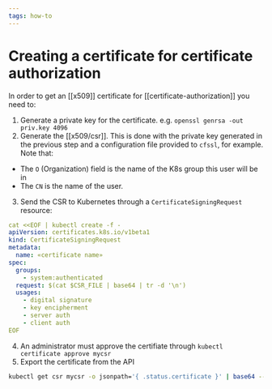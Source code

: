 ```yaml
---
tags: how-to
---
```


# Creating a certificate for certificate authorization
In order to get an [[x509]] certificate for [[certificate-authorization]] you need to:

1. Generate a private key for the certificate. e.g. `openssl genrsa -out priv.key 4096`
2. Generate the [[x509/csr]]. This is done with the private key generated in the previous step and a configuration file provided to `cfssl`, for example. Note that:
  * The `O` (Organization) field is the name of the K8s group this user will be in
  * The `CN` is the name of the user.
3. Send the CSR to Kubernetes through a `CertificateSigningRequest` resource:

```yaml
cat <<EOF | kubectl create -f - 
apiVersion: certificates.k8s.io/v1beta1
kind: CertificateSigningRequest
metadata:
  name: «certificate name»
spec:
  groups:
    - system:authenticated
  request: $(cat $CSR_FILE | base64 | tr -d '\n')
  usages:
    - digital signature
    - key encipherment
    - server auth
    - client auth
EOF
```

4. An administrator must approve the certifiate through `kubectl certificate approve mycsr`
5. Export the certificate from the API

```sh
kubectl get csr mycsr -o jsonpath='{ .status.certificate }' | base64 --decode > certificate.crt
```
